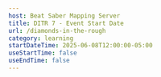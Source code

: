 ```yaml
---
host: Beat Saber Mapping Server
title: DITR 7 - Event Start Date
url: /diamonds-in-the-rough
category: learning
startDateTime: 2025-06-08T12:00:00-05:00
useStartTime: false
useEndTime: false
---
```

